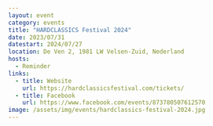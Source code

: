 ```yaml
---
layout: event
category: events
title: "HARDCLASSICS Festival 2024"
date: 2023/07/31
datestart: 2024/07/27
location: De Ven 2, 1981 LW Velsen-Zuid, Nederland
hosts:
  - Reminder
links:
  - title: Website
    url: https://hardclassicsfestival.com/tickets/
  - title: Facebook
    url: https://www.facebook.com/events/873780507612570
image: /assets/img/events/hardclassics-festival-2024.jpg
---
```

